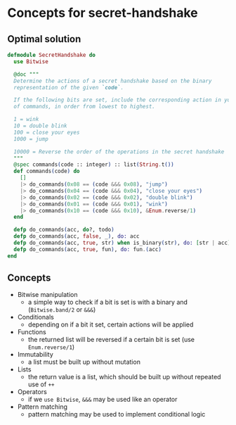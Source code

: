# Concepts for secret-handshake

## Optimal solution
```elixir
defmodule SecretHandshake do
  use Bitwise

  @doc """
  Determine the actions of a secret handshake based on the binary
  representation of the given `code`.

  If the following bits are set, include the corresponding action in your list
  of commands, in order from lowest to highest.

  1 = wink
  10 = double blink
  100 = close your eyes
  1000 = jump

  10000 = Reverse the order of the operations in the secret handshake
  """
  @spec commands(code :: integer) :: list(String.t())
  def commands(code) do
    []
    |> do_commands(0x08 == (code &&& 0x08), "jump")
    |> do_commands(0x04 == (code &&& 0x04), "close your eyes")
    |> do_commands(0x02 == (code &&& 0x02), "double blink")
    |> do_commands(0x01 == (code &&& 0x01), "wink")
    |> do_commands(0x10 == (code &&& 0x10), &Enum.reverse/1)
  end

  defp do_commands(acc, do?, todo)
  defp do_commands(acc, false, _), do: acc
  defp do_commands(acc, true, str) when is_binary(str), do: [str | acc]
  defp do_commands(acc, true, fun), do: fun.(acc)
end
```

## Concepts
- Bitwise manipulation
  - a simple way to check if a bit is set is with a binary and (`Bitwise.band/2` or `&&&`)
- Conditionals
  - depending on if a bit it set, certain actions will be applied
- Functions
  - the returned list will be reversed if a certain bit is set (use `Enum.reverse/1`)
- Immutability
  - a list must be built up without mutation
- Lists
  - the return value is a list, which should be built up without repeated use of `++`
- Operators
  - if we `use Bitwise`, `&&&` may be used like an operator
- Pattern matching
  - pattern matching may be used to implement conditional logic

